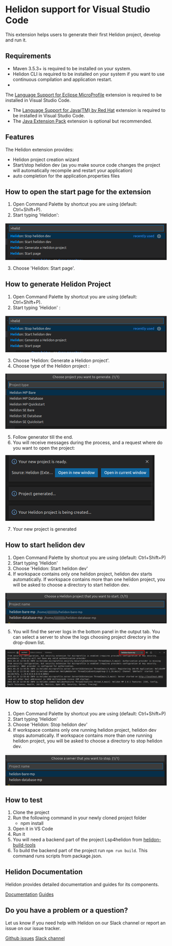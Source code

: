 # Helidon support for Visual Studio Code

This extension helps users to generate their first Helidon project, develop and run it.

## Requirements

* Maven 3.5.3+ is required to be installed on your system.
* Helidon CLI is required to be installed on your system if you want to use continuous compilation and application
  restart.
*

The [Language Support for Eclipse MicroProfile](https://marketplace.visualstudio.com/items?itemName=redhat.vscode-microprofile)
extension is required to be installed in Visual Studio Code.

* The [Language Support for Java(TM) by Red Hat](https://marketplace.visualstudio.com/items?itemName=redhat.java)
  extension is required to be installed in Visual Studio Code.
* The [Java Extension Pack](https://marketplace.visualstudio.com/items?itemName=vscjava.vscode-java-pack) extension is
  optional but recommended.

## Features

The Helidon extension provides:

* Helidon project creation wizard
* Start/stop helidon dev (as you make source code changes the project will automatically recompile and restart your
  application)
* auto completion for the application.properties files

## How to open the start page for the extension

1. Open Command Palette by shortcut you are using (default: Ctrl+Shift+P).
2. Start typing 'Helidon':

![](images/helidon_command_palette.png)

3. Choose 'Helidon: Start page'.

## How to generate Helidon Project

1. Open Command Palette by shortcut you are using (default: Ctrl+Shift+P).
2. Start typing 'Helidon' :

![](images/helidon_command_palette.png)

3. Choose 'Helidon: Generate a Helidon project'.
4. Choose type of the Helidon project :

![](images/generator_type_project_selection.png)

5. Follow generator till the end.
6. You will receive messages during the process, and a request where do you want to open the project:

![](images/project_generator_messages.png)

7. Your new project is generated

## How to start helidon dev

1. Open Command Palette by shortcut you are using (default: Ctrl+Shift+P)
2. Start typing 'Helidon'
3. Choose 'Helidon: Start helidon dev'
4. If workspace contains only one helidon project, helidon dev starts automatically. If workspace contains more than one
   helidon project, you will be asked to choose a directory to start helidon dev.

![](images/start_server_selection.png)

5. You will find the server logs in the bottom panel in the output tab. You can select a server to show the logs
   choosing project directory in the drop-down list.

![](images/running_server_output.png)

## How to stop helidon dev

1. Open Command Palette by shortcut you are using (default: Ctrl+Shift+P)
2. Start typing 'Helidon'
3. Choose 'Helidon: Stop helidon dev'
4. If workspace contains only one running helidon project, helidon dev stops automatically. If workspace contains more
   than one running helidon project, you will be asked to choose a directory to stop helidon dev.

![](images/stop_server_selection.png)

## How to test

1. Clone the project
2. Run the following command in your newly cloned project folder
    * npm install
2. Open it in VS Code
3. Run it
4. You will need a backend part of the project Lsp4helidon
   from [helidon-build-tools](https://github.com/oracle/helidon-build-tools)
5. To build the backend part of the project run `npm run build`. This command runs scripts from package.json.

## Helidon Documentation

Helidon provides detailed documentation and guides for its components.

[Documentation](https://helidon.io/docs/latest)
[Guides](https://helidon.io/docs/latest/#/guides/01_overview)

## Do you have a problem or a question?

Let us know if you need help with Helidon on our Slack channel or report an issue on our issue tracker.

[Github issues](https://github.com/oracle/helidon-build-tools/issues)
[Slack channel](https://join.slack.com/t/helidon/shared_invite/enQtNDM1NjU3MjkyNDg2LWNiNGIzOGFhZDdjNzAyM2Y2MzlmMDI4NWY4YjE1OWQ2OTdkYTZkN2FlNDcxNmUyZmZmMTZhZmZhNWI2ZTI1NGI)
